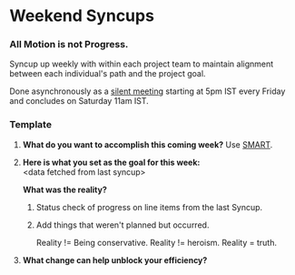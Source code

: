 # Weekend Syncups

### All Motion is not Progress.

Syncup up weekly with within each project team to maintain alignment between each individual's path and the project goal.

Done asynchronously as a [silent meeting](http://playbook.thevantageproject.com/operating-at-tvp/silent-meetings) starting at 5pm IST every Friday and concludes on Saturday 11am IST.

### 

### Template

1. **What do you want to accomplish this coming week?**  Use [SMART](https://www.youtube.com/watch?v=U4IU-y9-J8Q&feature=youtu.be&t=19).   
2. **Here is what you set as the goal for this week:**   
   &lt;data fetched from last syncup&gt;

  
   **What was the reality?**

   1. Status check of progress on line items from the last Syncup.
   2. Add things that weren't planned but occurred.

      Reality != Being conservative. Reality != heroism. Reality = truth.  

3. **What change can help unblock your efficiency?**


